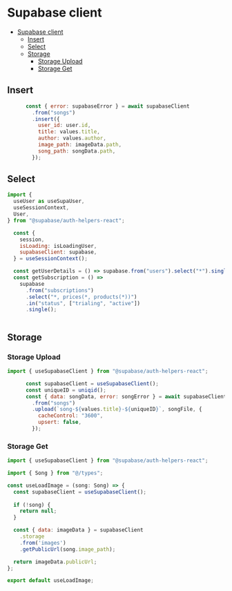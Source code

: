 # Supabase client
- [Supabase client](#supabase-client)
  - [Insert](#insert)
  - [Select](#select)
  - [Storage](#storage)
    - [Storage Upload](#storage-upload)
    - [Storage Get](#storage-get)



## Insert

```js
      const { error: supabaseError } = await supabaseClient
        .from("songs")
        .insert({
          user_id: user.id,
          title: values.title,
          author: values.author,
          image_path: imageData.path,
          song_path: songData.path,
        });
```

## Select

```js
import {
  useUser as useSupaUser,
  useSessionContext,
  User,
} from "@supabase/auth-helpers-react";

  const {
    session,
    isLoading: isLoadingUser,
    supabaseClient: supabase,
  } = useSessionContext();

  const getUserDetails = () => supabase.from("users").select("*").single();
  const getSubscription = () =>
    supabase
      .from("subscriptions")
      .select("*, prices(*, products(*))")
      .in("status", ["trialing", "active"])
      .single();
```

```js

```
## Storage

### Storage Upload

```js
import { useSupabaseClient } from "@supabase/auth-helpers-react";

      const supabaseClient = useSupabaseClient();
      const uniqueID = uniqid();
      const { data: songData, error: songError } = await supabaseClient.storage
        .from("songs")
        .upload(`song-${values.title}-${uniqueID}`, songFile, {
          cacheControl: "3600",
          upsert: false,
        });

```

### Storage Get

```js
import { useSupabaseClient } from "@supabase/auth-helpers-react";

import { Song } from "@/types";

const useLoadImage = (song: Song) => {
  const supabaseClient = useSupabaseClient();
  
  if (!song) {
    return null;
  }

  const { data: imageData } = supabaseClient
    .storage
    .from('images')
    .getPublicUrl(song.image_path);

  return imageData.publicUrl;
};

export default useLoadImage;
```